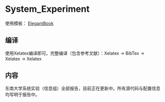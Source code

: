 # System_Experiment
使用模板： [ElegantBook](https://github.com/ElegantLaTeX/ElegantBook)

## 编译
使用Xelatex编译即可。完整编译（包含参考文献）：Xelatex -> BibTex -> Xelatex -> Xelatex

## 内容
东南大学系统实验（信息组）全部报告，目前正在更新中。所有源代码与配置信息均写明于报告中。
